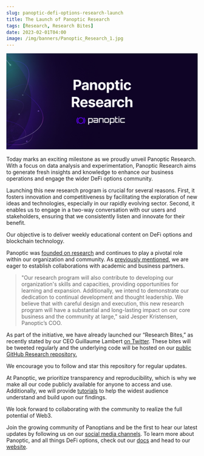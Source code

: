 ```yaml
---
slug: panoptic-defi-options-research-launch
title: The Launch of Panoptic Research
tags: [Research, Research Bites]
date: 2023-02-01T04:00
image: /img/banners/Panoptic_Research_1.jpg
---
```

![panoptic-research](./Panoptic_Research_1.jpg)

Today marks an exciting milestone as we proudly unveil Panoptic Research. With a focus on data analysis and experimentation, Panoptic Research aims to generate fresh insights and knowledge to enhance our business operations and engage the wider DeFi options community.

<!--truncate-->

Launching this new research program is crucial for several reasons. First, it fosters innovation and competitiveness by facilitating the exploration of new ideas and technologies, especially in our rapidly evolving sector. Second, it enables us to engage in a two-way conversation with our users and stakeholders, ensuring that we consistently listen and innovate for their benefit.

Our objective is to deliver weekly educational content on DeFi options and blockchain technology.

Panoptic was [founded on research](https://lambert-guillaume.medium.com/) and continues to play a pivotal role within our organization and community. As [previously mentioned](https://www.panoptic.xyz/blog-posts/panoptic-x-simtopia), we are eager to establish collaborations with academic and business partners.

> "Our research program will also contribute to developing our organization's skills and capacities, providing opportunities for learning and expansion. Additionally, we intend to demonstrate our dedication to continual development and thought leadership. We believe that with careful design and execution, this new research program will have a substantial and long-lasting impact on our core business and the community at large," said Jesper Kristensen, Panoptic’s COO.

As part of the initiative, we have already launched our “Research Bites,” as recently stated by our CEO Guillaume Lambert [on Twitter](https://twitter.com/guil_lambert/status/1611151537039884290?s=20&t=5pmPVtgzPFB0TsBUUEIimw). These bites will be tweeted regularly and the underlying code will be hosted on our [public GitHub Research repository.](https://github.com/panoptic-labs/research)

We encourage you to follow and star this repository for regular updates.

At Panoptic, we prioritize transparency and reproducibility, which is why we make all our code publicly available for anyone to access and use. Additionally, we will provide [tutorials](https://github.com/panoptic-labs/research/tree/main/_research-bites/_tutorials) to help the widest audience understand and build upon our findings.

We look forward to collaborating with the community to realize the full potential of Web3.

Join the growing community of Panoptians and be the first to hear our latest updates by following us on our [social media channels](https://links.panoptic.xyz/all). To learn more about Panoptic, and all things DeFi options, check out our [docs](https://panoptic.xyz/docs/intro) and head to our [website](https://panoptic.xyz/).


